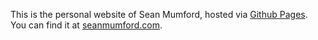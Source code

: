 This is the personal website of Sean Mumford, hosted via [Github Pages](http://pages.github.com/). You can find it at [seanmumford.com](http://seanmumford.com).
